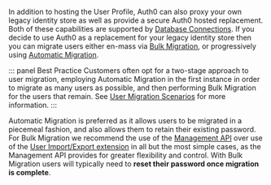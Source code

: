 
In addition to hosting the User Profile, Auth0 can also proxy your own legacy identity store as well as provide a secure Auth0 hosted replacement. Both of these capabilities are supported by [Database Connections](/identityproviders#database-and-custom-connections). If you decide to use Auth0 as a replacement for your legacy identity store then you can migrate users either en-mass via [Bulk Migration](users/concepts/overview-user-migration#bulk-user-imports-with-the-management-api), or progressively using [Automatic Migration](users/concepts/overview-user-migration#automatic-migrations).  

::: panel Best Practice
Customers often opt for a two-stage approach to user migration, employing Automatic Migration in the first instance in order to migrate as many users as possible, and then performing Bulk Migration for the users that remain. See [User Migration Scenarios](/users/references/user-migration-scenarios) for more information. 
:::

Automatic Migration is preferred as it allows users to be migrated in a piecemeal fashion, and also allows them to retain their existing password. For Bulk Migration we recommend the use of the [Management API](/api/management/v2#!/Jobs/post_users_imports) over use of the [User Import/Export extension](/users/concepts/overview-user-migration#migrate-users-with-the-user-import-export-extension) in all but the most simple cases, as the Management API provides for greater flexibility and control. With Bulk Migration users will typically need to **reset their password once migration is complete**.